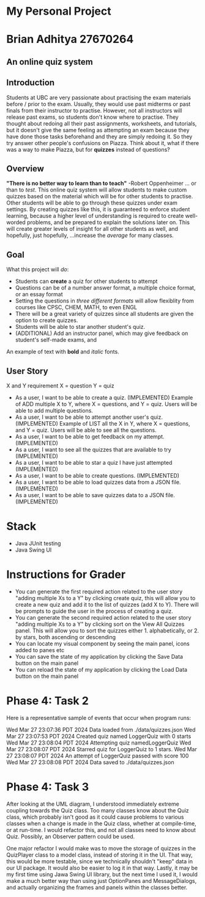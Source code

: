 # My Personal Project

# Brian Adhitya 27670264

## An online quiz system

## Introduction

Students at UBC are very passionate about practising the exam materials before /
prior to the exam. Usually, they would use past midterms or past finals from their
instructor to practise. However, not all instructors will release past exams, so students
don't know where to practise. They thought about redoing all their past assignments, worksheets,
and tutorials, but it doesn't give the same feeling as attempting an exam because they have
done those tasks beforehand and they are simply redoing it. So they try answer other people's
confusions on Piazza. Think about it, what if there was a way to make Piazza, but for **quizzes** instead of questions?

## Overview

**"There is no better way to learn than to teach"** -Robert Oppenheimer
... or than to *test*.
This online quiz system will allow students to make custom quizzes based on the material which will be for other students
to practise. Other students will be able to go through these quizzes under exam settings. By creating quizzes like this, it is
guaranteed to enforce student learning, because a higher level of understanding is required to create well-worded problems, and
be prepared to explain the solutions later on. This will create greater levels of insight for all other students as well, and hopefully,
just hopefully, ...increase the *average* for many classes.


## Goal

What this project will *do*:
- Students can **create** a quiz for other students to attempt
- Questions can be of a number answer format, a multiple choice format, or an essay format
- Setting the questions in *three different formats* will allow flexiblity from courses like CPSC, CHEM, MATH, to even 
ENGL
- There will be a great variety of quizzes since all students are given the option to create quizzes.
- Students will be able to star another student's quiz.
- (ADDITIONAL) Add an instructor panel, which may give feedback on student's self-made exams, and 

An example of text with **bold** and *italic* fonts.  

## User Story

X and Y requirement
X = question
Y = quiz
- As a user, I want to be able to create a quiz. (IMPLEMENTED)
  Example of ADD multiple X to Y, where X = questions, and Y = quiz. Users will be able to add multiple questions. 
- As a user, I want to be able to attempt another user's quiz. (IMPLEMENTED)
  Example of LIST all the X in Y, where X = questions, and Y = quiz. Users will be able to see all the questions.
- As a user, I want to be able to get feedback on my attempt. (IMPLEMENTED)
- As a user, I want to see all the quizzes that are available to try (IMPLEMENTED)
- As a user, I want to be able to star a quiz I have just attempted (IMPLEMENTED)
- As a user, I want to be able to create questions. (IMPLEMENTED)
- As a user, I want to be able to load quizzes data from a JSON file. (IMPLEMENTED)
- As a user, I want to be able to save quizzes data to a JSON file. (IMPLEMENTED)



# Stack
- Java JUnit testing
- Java Swing UI


# Instructions for Grader

- You can generate the first required action related to the user story "adding multiple Xs to a Y" by clicking create
quiz, this will allow you to create a new quiz and add it to the list of quizzes (add X to Y). There will be prompts to
guide the user in the process of creating a quiz.
- You can generate the second required action related to the user story "adding multiple Xs to a Y" by clicking sort
on the View All Quizzes panel. This will allow you to sort the quizzes either 1. alphabetically, or 2. by stars, both
ascending or descending
- You can locate my visual component by seeing the main panel, icons added to panes etc
- You can save the state of my application by clicking the Save Data button on the main panel
- You can reload the state of my application by clicking the Load Data button on the main panel


# Phase 4: Task 2
Here is a representative sample of events that occur when program runs:

Wed Mar 27 23:07:36 PDT 2024
Data loaded from ./data/quizzes.json
Wed Mar 27 23:07:53 PDT 2024
Created quiz named LoggerQuiz with 0 starts
Wed Mar 27 23:08:04 PDT 2024
Attempting quiz namedLoggerQuiz
Wed Mar 27 23:08:07 PDT 2024
Starred quiz for LoggerQuiz to 1 stars.
Wed Mar 27 23:08:07 PDT 2024
An attempt of LoggerQuiz passed with score 100
Wed Mar 27 23:08:08 PDT 2024
Data saved to ./data/quizzes.json


# Phase 4: Task 3
After looking at the UML diagram, I understood immediately extreme coupling towards the Quiz class.
Too many classes know about the Quiz class, which probably isn't good as it could cause problems to various
classes when a change is made in the Quiz class, whether at compile-time, or at run-time. I would refactor this,
and not all classes need to know about Quiz. Possibly, an Observer pattern could be used.

One major refactor I would make was to move the storage of quizzes in the QuizPlayer class to a model class,
instead of storing it in the UI. That way, this would be more testable, since we technically shouldn't "keep" data in our
UI package. It would also be easier to log it in that way. Lastly, it may be my first time using Jawa Swing UI library,
but the next time I used it, I would make a much better way than using just OptionPanes and MessageDialogs, and actually
organizing the frames and panels within the classes better.
